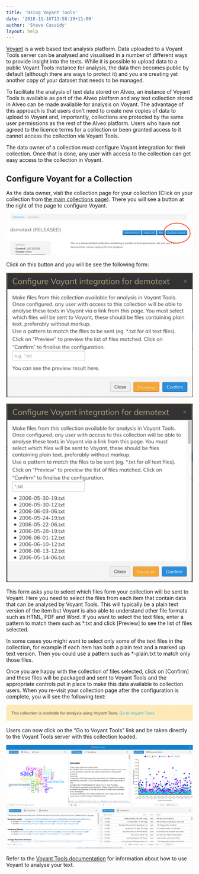 ```yaml
---
title: 'Using Voyant Tools'
date: '2018-11-16T13:58:19+11:00'
author: 'Steve Cassidy'
layout: help
---
```


[Voyant](http://docs.voyant-tools.org/) is a web based text analysis platform. Data uploaded to a Voyant Tools server can be analysed and visualised in a number of different ways to provide insight into the texts. While it is possible to upload data to a public Voyant Tools instance for analysis, the data then becomes public by default (although there are ways to protect it) and you are creating yet another copy of your dataset that needs to be managed.

To facilitate the analysis of text data stored on Alveo, an instance of Voyant Tools is available as part of the Alveo platform and any text collection stored in Alveo can be made available for analysis on Voyant. The advantage of this approach is that users don’t need to create new copies of data to upload to Voyant and, importantly, collections are protected by the same user permissions as the rest of the Alveo platform. Users who have not agreed to the licence terms for a collection or been granted access to it cannot access the collection via Voyant Tools.

The data owner of a collection must configure Voyant integration for their collection. Once that is done, any user with access to the collection can get easy access to the collection in Voyant.

## Configure Voyant for a Collection

As the data owner, visit the collection page for your collection (Click on your collection from [the main collections page](https://app.alveo.edu.au/catalog/)). There you will see a button at the right of the page to configure Voyant.

![](/assets/files/2018/11/Screenshot_2018-11-16-Alveo-1-1024x225.png)

Click on this button and you will be see the following form:

![](/assets/files/2018/11/Screenshot_2018-11-16-Alveo1-1024x683.png)

![](/assets/files/2018/11/Screenshot_2018-11-16-Alveo2-1024x979.png)

This form asks you to select which files form your collection will be sent to Voyant. Here you need to select the files from each item that contain data that can be analysed by Voyant Tools. This will typically be a plain text version of the item but Voyant is also able to understand other file formats such as HTML, PDF and Word. If you want to select the text files, enter a pattern to match them such as \*.txt and click \[Preview\] to see the list of files selected.

In some cases you might want to select only some of the text files in the collection, for example if each item has both a plain text and a marked up text version. Then you could use a pattern such as \*-plain.txt to match only those files.

Once you are happy with the collection of files selected, click on \[Confirm\] and these files will be packaged and sent to Voyant Tools and the appropriate controls put in place to make this data available to collection users. When you re-visit your collection page after the configuration is complete, you will see the following text:

![](/assets/files/2018/11/Screenshot_2018-11-16-Alveo3-1024x88.png)

Users can now click on the “Go to Voyant Tools” link and be taken directly to the Voyant Tools server with this collection loaded.

![](/assets/files/2018/11/Screenshot_2018-11-16-Voyant-Tools-1024x571.png)

Refer to the [Voyant Tools documentation](http://docs.voyant-tools.org/) for information about how to use Voyant to analyse your text.